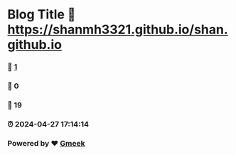 # Blog Title :link: https://shanmh3321.github.io/shan.github.io 
### :page_facing_up: [1](https://shanmh3321.github.io/shan.github.io/tag.html) 
### :speech_balloon: 0 
### :hibiscus: 19 
### :alarm_clock: 2024-04-27 17:14:14 
### Powered by :heart: [Gmeek](https://github.com/Meekdai/Gmeek)
